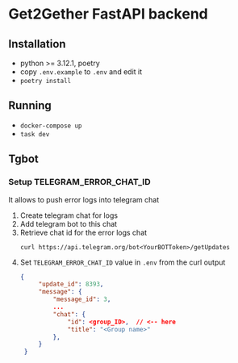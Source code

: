 # Get2Gether FastAPI backend

## Installation

* python >= 3.12.1, poetry
* copy `.env.example` to `.env` and edit it
* `poetry install`

## Running

* `docker-compose up`
* `task dev`

## Tgbot

### Setup TELEGRAM_ERROR_CHAT_ID

It allows to push error logs into telegram chat

1. Create telegram chat for logs
2. Add telegram bot to this chat
3. Retrieve chat id for the error logs chat
   ```
   curl https://api.telegram.org/bot<YourBOTToken>/getUpdates
   ```
4. Set `TELEGRAM_ERROR_CHAT_ID` value in `.env` from the curl output
   ```json
   {
        "update_id": 8393,
        "message": {
            "message_id": 3,
            ...
            "chat": {
                "id": <group_ID>,  // <-- here
                "title": "<Group name>"
            },
        }
    }

   ```
